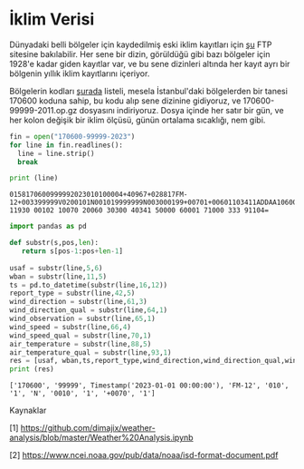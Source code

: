 # İklim Verisi

Dünyadaki belli bölgeler için kaydedilmiş eski iklim kayıtları için
[şu](ftp://ftp.ncdc.noaa.gov/pub/data/gsod/) FTP sitesine
bakılabilir. Her sene bir dizin, görüldüğü gibi bazı bölgeler için
1928'e kadar giden kayıtlar var, ve bu sene dizinleri altında her
kayıt ayrı bir bölgenin yıllık iklim kayıtlarını içeriyor.

Bölgelerin kodları [şurada](ftp://ftp.ncdc.noaa.gov/pub/data/noaa/isd-history.txt)
listeli, mesela İstanbul'daki bölgelerden bir tanesi 170600 koduna
sahip, bu kodu alıp sene dizinine gidiyoruz, ve
170600-99999-2011.op.gz dosyasını indiriyoruz. Dosya içinde her satır
bir gün, ve her kolon değişik bir iklim ölçüsü, günün ortalama
sıcaklığı, nem gibi.


```python
fin = open("170600-99999-2023")
for line in fin.readlines():
  line = line.strip()
  break
```

```python
print (line)
```

```text
0158170600999992023010100004+40967+028817FM-12+003399999V0200101N001019999999N003000199+00701+00601103411ADDAA106000091AY101021AY201021MA1999999103001MD1990001+9999MW1101OD139900211999REMSYN07017060 11930 00102 10070 20060 30300 40341 50000 60001 71000 333 91104=
```

```python
import pandas as pd

def substr(s,pos,len):
   return s[pos-1:pos+len-1]
   
usaf = substr(line,5,6)
wban = substr(line,11,5)
ts = pd.to_datetime(substr(line,16,12))
report_type = substr(line,42,5)
wind_direction = substr(line,61,3)
wind_direction_qual = substr(line,64,1)
wind_observation = substr(line,65,1)
wind_speed = substr(line,66,4)
wind_speed_qual = substr(line,70,1)
air_temperature = substr(line,88,5)
air_temperature_qual = substr(line,93,1)
res = [usaf, wban,ts,report_type,wind_direction,wind_direction_qual,wind_observation,wind_speed,wind_speed_qual,air_temperature,air_temperature_qual]
print (res)
```

```text
['170600', '99999', Timestamp('2023-01-01 00:00:00'), 'FM-12', '010', '1', 'N', '0010', '1', '+0070', '1']
```

Kaynaklar

[1] https://github.com/dimajix/weather-analysis/blob/master/Weather%20Analysis.ipynb

[2] https://www.ncei.noaa.gov/pub/data/noaa/isd-format-document.pdf


